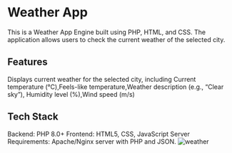 # Weather App
This is a Weather App Engine built using PHP, HTML, and CSS. The application allows users to check the current weather of the selected city.

## Features
Displays current weather for the selected city, including Current temperature (°C),Feels-like temperature,Weather description (e.g., “Clear sky”),
Humidity level (%),Wind speed (m/s)
## Tech Stack
Backend: PHP 8.0+
Frontend: HTML5, CSS, JavaScript
Server Requirements: Apache/Nginx server with PHP and JSON.
                                   ![weather](https://github.com/user-attachments/assets/d1841ae6-8fa9-4a7e-8d21-2095d6f788e1)
